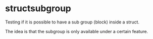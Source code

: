 # structsubgroup

Testing if it is possible to have a sub group (block) inside a struct.

The idea is that the subgroup is only available under a certain feature.
